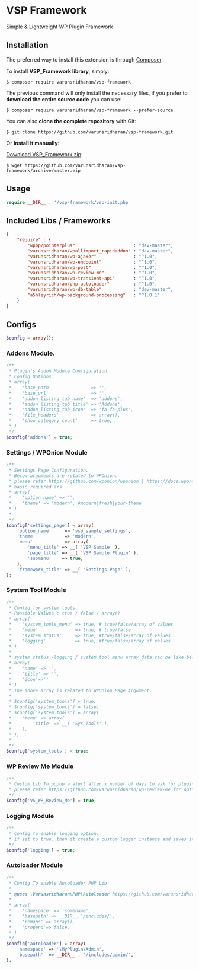 # VSP Framework
Simple & Lightweight WP Plugin Framework

## Installation
The preferred way to install this extension is through [Composer](http://getcomposer.org/download/).

To install **VSP_Framework library**, simply:

    $ composer require varunsridharan/vsp-framework

The previous command will only install the necessary files, if you prefer to **download the entire source code** you can use:

    $ composer require varunsridharan/vsp-framework --prefer-source

You can also **clone the complete repository** with Git:

    $ git clone https://github.com/varunsridharan/vsp-framework.git

Or **install it manually**:

[Download VSP_Framework.zip](https://github.com/varunsridharan/vsp-framework/archive/master.zip):

    $ wget https://github.com/varunsridharan/vsp-framework/archive/master.zip

## Usage
```php
require __DIR__ . '/vsp-framework/vsp-init.php

```


## Included Libs / Frameworks
```json
{
    "require" : {
        "wpbp/pointerplus"                      : "dev-master",
        "varunsridharan/wpallimport_rapidaddon" : "dev-master",
        "varunsridharan/wp-ajaxer"              : "^1.0",
        "varunsridharan/wp-endpoint"            : "^1.0",
        "varunsridharan/wp-post"                : "^1.0",
        "varunsridharan/wp-review-me"           : "^1.0",
        "varunsridharan/wp-transient-api"       : "^1.0",
        "varunsridharan/php-autoloader"         : "^1.0",
        "varunsridharan/wp-db-table"            : "dev-master",
        "a5hleyrich/wp-background-processing"   : "^1.0.1"
    }
}
```

## Configs
```php
$config = array();
```

### Addons Module.
```php
/**
 * Plugin's Addon Module Configuration.
 * Config Options
 * array(
 *    'base_path'               => '',
 *    'base_url'                => '',
 *    'addon_listing_tab_name'  => 'addons',
 *    'addon_listing_tab_title' => 'Addons',
 *    'addon_listing_tab_icon'  => 'fa fa-plus',
 *    'file_headers'            => array(),
 *    'show_category_count'     => true,
 * )
 */
$config['addons'] = true;
```
### Settings / WPOnion Module
```php
/**
 * Settings Page Configuration.
 * Below arguments are related to WPOnion.
 * please refer https://github.com/wponion/wponion | https://docs.wponion.com for options informations.
 * basic required ars
 * array(
 *    'option_name' => '',
 *    'theme' => 'modern', #modern|fresh|your-theme
 * )
 *
 */
$config['settings_page'] = array(
    'option_name'     => 'vsp_sample_settings',
    'theme'           => 'modern',
    'menu'            => array(
        'menu_title' => __( 'VSP Sample' ),
        'page_title' => __( 'VSP Sample Plugin' ),
        'submenu'    => true,
    ),
    'framework_title' => __( 'Settings Page' ),
);
```

### System Tool Module
```php
/**
 * Config for system tools.
 * Possible Values : true / false / array()
 * array(
 *    'system_tools_menu' => true, # true/false/array of values
 *    'menu'              => true, # true/false
 *    'system_status'     => true, #true/false/array of values
 *    'logging'           => true, #true/false/array of values
 * )
 *
 * system_status /logging / system_tool_menu array data can be like below
 * array(
 *    'name' => '',
 *    'title' => '',
 *    'icon'=>''
 * )
 * The above array is related to WPOnion Page Argument.
 *
 * $config['system_tools'] = true;
 * $config['system_tools'] = false;
 * $config['system_tools'] = array(
 *    'menu' => array(
 *        'title' => __( 'Sys Tools' ),
 *    ),
 * );
 *
 */
$config['system_tools'] = true;
```

### WP Review Me Module
```php
/**
 * Custom Lib To popup a alert after x number of days to ask for plugin review.
 * please refer https://github.com/varunsridharan/wp-review-me for options informations.
 */
$config['VS_WP_Review_Me'] = true;
```

### Logging Module
```php
/**
 * Config to enable logging option.
 * if set to true. then it create a custom logger instance and saves it.
 */
$config['logging'] = true;
```

### Autoloader Module
```php
/**
 * Config To enable Autoloader PHP Lib
 *
 * @uses \Varunsridharan\PHP\Autoloader https://github.com/varunsridharan/php-autoloader
 *
 * array(
 *    'namespace' => 'somename',
 *    'basepath' => __DIR__.'/includes/',
 *    'remaps' => array(),
 *    'prepend'=> false,
 * )
 */
$config['autoloader'] = array(
    'namespace' => '\MyPlugin\Admin',
    'basepath'  => __DIR__ . '/includes/admin/',
);
```